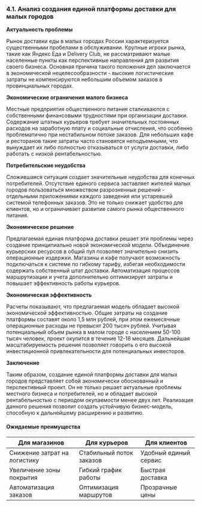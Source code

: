 ### 4.1. Анализ создания единой платформы доставки для малых городов

**Актуальность проблемы**

Рынок доставки еды в малых городах России характеризуется существенными пробелами в обслуживании. Крупные игроки рынка, такие как Яндекс Еда и Delivery Club, не рассматривают малые населенные пункты как перспективные направления для развития своего бизнеса. Основная причина такого положения дел заключается в экономической нецелесообразности - высокие логистические затраты не компенсируются небольшим объемом заказов в провинциальных городах.

**Экономические ограничения малого бизнеса**

Местные предприятия общественного питания сталкиваются с собственными финансовыми трудностями при организации доставки. Содержание штатных курьеров требует значительных постоянных расходов на заработную плату и социальные отчисления, что особенно проблематично при нестабильном потоке заказов. Для небольших кафе и ресторанов такие затраты часто становятся неподъемными, что вынуждает их либо полностью отказываться от услуги доставки, либо работать с низкой рентабельностью.

**Потребительские неудобства**

Сложившаяся ситуация создает значительные неудобства для конечных потребителей. Отсутствие единого сервиса заставляет жителей малых городов пользоваться множеством разрозненных решений - отдельными приложениями каждого заведения или устаревшей системой телефонных заказов. Это не только снижает удобство для клиентов, но и ограничивает развитие самого рынка общественного питания.

**Экономическое решение**

Предлагаемая единая платформа доставки решает эти проблемы через создание принципиально новой экономической модели. Объединение курьерских ресурсов в общий пул позволяет значительно снизить операционные издержки. Магазины и кафе получают возможность подключаться к системе по гибкому тарифу, избегая необходимости содержать собственный штат доставки. Автоматизация процессов маршрутизации и учета дополнительно оптимизирует затраты и повышает эффективность работы курьеров.

**Экономическая эффективность**

Расчеты показывают, что предлагаемая модель обладает высокой экономической эффективностью. Общие затраты на создание платформы составят около 1,5 млн рублей, при этом ежемесячные операционные расходы не превысят 200 тысяч рублей. Учитывая потенциальный объем рынка в малом городе с населением 50-100 тысяч человек, проект окупится в течение 12-18 месяцев. Дальнейшая масштабируемость решения позволяет говорить о его высокой инвестиционной привлекательности для потенциальных инвесторов.

**Заключение**

Таким образом, создание единой платформы доставки для малых городов представляет собой экономически обоснованный и перспективный проект. Он не только решает актуальные проблемы местного бизнеса и потребителей, но и обладает высокой рентабельностью с периодом окупаемости менее двух лет. Реализация данного решения позволит создать устойчивую бизнес-модель, способную к дальнейшему расширению и развитию.

#### **Ожидаемые преимущества**

|Для магазинов|Для курьеров|Для клиентов|
|---|---|---|
|Снижение затрат на логистику|Стабильный поток заказов|Удобный единый сервис|
|Увеличение зоны покрытия|Гибкий график работы|Быстрая доставка|
|Автоматизация заказов|Оптимизация маршрутов|Прозрачные цены|